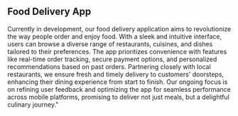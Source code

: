 ## Food Delivery App

Currently in development, our food delivery application aims to revolutionize the way people order and enjoy food. With a sleek and intuitive interface, users can browse a diverse range of restaurants, cuisines, and dishes tailored to their preferences. The app prioritizes convenience with features like real-time order tracking, secure payment options, and personalized recommendations based on past orders. Partnering closely with local restaurants, we ensure fresh and timely delivery to customers' doorsteps, enhancing their dining experience from start to finish. Our ongoing focus is on refining user feedback and optimizing the app for seamless performance across mobile platforms, promising to deliver not just meals, but a delightful culinary journey."
